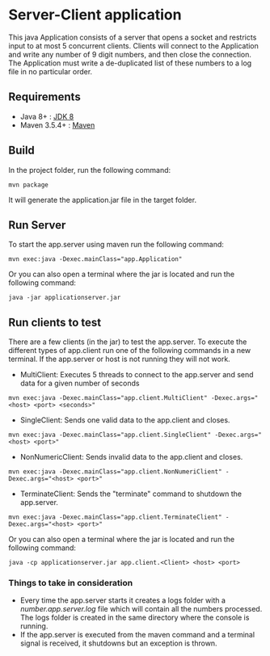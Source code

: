 # Server-Client application
This java Application consists of a server that opens a socket and restricts input to at most 5 concurrent
clients. Clients will connect to the Application and write any number of 9 digit
numbers, and then close the connection. The Application must write a de-duplicated
list of these numbers to a log file in no particular order.
## Requirements
- Java 8+ : [JDK 8]
- Maven 3.5.4+ : [Maven]
## Build
In the project folder, run the following command:

`mvn package`

It will generate the application.jar file in the target folder.

## Run Server
To start the app.server using maven run the following command:

`mvn exec:java -Dexec.mainClass="app.Application"`

Or you can also open a terminal where the jar is located and run the following command:

`java -jar applicationserver.jar`

## Run clients to test
There are a few clients (in the jar) to test the app.server.
To execute the different types of app.client run one of the following commands in a new terminal. If the app.server or host is not running they will not work.
- MultiClient: Executes 5 threads to connect to the app.server and send data for a given number of seconds

`mvn exec:java -Dexec.mainClass="app.client.MultiClient" -Dexec.args="<host> <port> <seconds>"`

- SingleClient: Sends one valid data to the app.client and closes.

`mvn exec:java -Dexec.mainClass="app.client.SingleClient" -Dexec.args="<host> <port>"`

- NonNumericClient: Sends invalid data to the app.client and closes.

`mvn exec:java -Dexec.mainClass="app.client.NonNumeriClient" -Dexec.args="<host> <port>"`

- TerminateClient: Sends the "terminate" command to shutdown the app.server.

`mvn exec:java -Dexec.mainClass="app.client.TerminateClient" -Dexec.args="<host> <port>"`

Or you can also open a terminal where the jar is located and run the following command:

`java -cp applicationserver.jar app.client.<Client> <host> <port>`

### Things to take in consideration
- Every time the app.server starts it creates a logs folder with a *number.app.server.log* file which will contain all the numbers processed.
The logs folder is created in the same directory where the console is running.
- If the app.server is executed from the maven command and a terminal signal is received, it shutdowns but an exception is thrown.

[JDK 8]: https://jdk.java.net/8/
[Maven]: https://maven.apache.org/install.html
